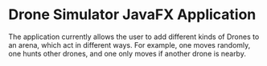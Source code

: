 # Drone Simulator JavaFX Application

The application currently allows the user to add different kinds of Drones to an arena, which act in different ways. For example, one moves randomly, 
one hunts other drones, and one only moves if another drone is nearby. 


